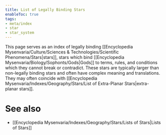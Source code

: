 ```yaml
---
title: List of Legally Binding Stars
enableToc: true
tags:
- meta/index
- star
- star_system
---
```


This page serves as an index of legally binding [[Encyclopedia Mysenvaria/Culture/Sciences & Technologies/Scientific Phenomena/Stars|stars]], stars which bind [[Encyclopedia Mysenvaria/Biology/Sophonts/Gods|Gods]] to terms, rules, and conditions which they cannot break or contradict. These stars are typically larger than non-legally binding stars and often have complex meaning and translations. They may often coincide with [[Encyclopedia Mysenvaria/Indexes/Geography/Stars/List of Extra-Planar Stars|extra-planar stars]].

# See also
- [[Encyclopedia Mysenvaria/Indexes/Geography/Stars/Lists of Stars|Lists of Stars]]
